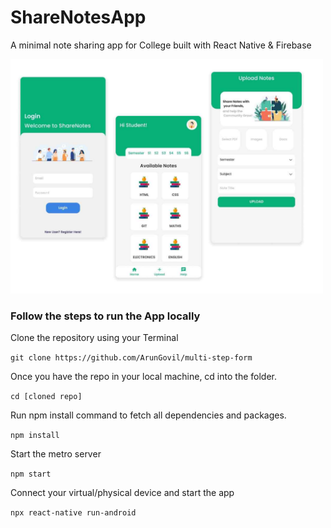 # ShareNotesApp

A minimal note sharing app for College built with React Native &amp; Firebase

<img src="https://github.com/ArunGovil/ShareNotesApp/blob/master/screen.jpg" width=500>

### Follow the steps to run the App locally

Clone the repository using your Terminal

`git clone https://github.com/ArunGovil/multi-step-form`

Once you have the repo in your local machine, cd into the folder.

`cd [cloned repo]`

Run npm install command to fetch all dependencies and packages.

`npm install`

Start the metro server

`npm start`

Connect your virtual/physical device and start the app

`npx react-native run-android`
